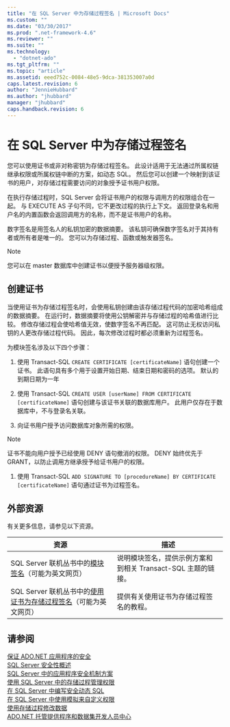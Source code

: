 ```yaml
---
title: "在 SQL Server 中为存储过程签名 | Microsoft Docs"
ms.custom: ""
ms.date: "03/30/2017"
ms.prod: ".net-framework-4.6"
ms.reviewer: ""
ms.suite: ""
ms.technology: 
  - "dotnet-ado"
ms.tgt_pltfrm: ""
ms.topic: "article"
ms.assetid: eeed752c-0084-48e5-9dca-381353007a0d
caps.latest.revision: 6
author: "JennieHubbard"
ms.author: "jhubbard"
manager: "jhubbard"
caps.handback.revision: 6
---
```

# 在 SQL Server 中为存储过程签名
您可以使用证书或非对称密钥为存储过程签名。  此设计适用于无法通过所属权链继承权限或所属权链中断的方案，如动态 SQL。  然后您可以创建一个映射到该证书的用户，对存储过程需要访问的对象授予证书用户权限。  
  
 在执行存储过程时，SQL Server 会将证书用户的权限与调用方的权限组合在一起。  与 EXECUTE AS 子句不同，它不更改过程的执行上下文。  返回登录名和用户名的内置函数会返回调用方的名称，而不是证书用户的名称。  
  
 数字签名是用签名人的私钥加密的数据摘要。  该私钥可确保数字签名对于其持有者或所有者是唯一的。  您可以为存储过程、函数或触发器签名。  
  
> [!NOTE]
>  您可以在 master 数据库中创建证书以便授予服务器级权限。  
  
## 创建证书  
 当使用证书为存储过程签名时，会使用私钥创建由该存储过程代码的加密哈希组成的数据摘要。  在运行时，数据摘要将使用公钥解密并与存储过程的哈希值进行比较。  修改存储过程会使哈希值无效，使数字签名不再匹配。  这可防止无权访问私钥的人更改存储过程代码。  因此，每次修改过程时都必须重新为过程签名。  
  
 为模块签名涉及以下四个步骤：  
  
1.  使用 Transact\-SQL `CREATE CERTIFICATE [certificateName]` 语句创建一个证书。  此语句具有多个用于设置开始日期、结束日期和密码的选项。  默认的到期日期为一年  
  
2.  使用 Transact\-SQL `CREATE USER [userName] FROM CERTIFICATE [certificateName]` 语句创建与该证书关联的数据库用户。  此用户仅存在于数据库中，不与登录名关联。  
  
3.  向证书用户授予访问数据库对象所需的权限。  
  
> [!NOTE]
>  证书不能向用户授予已经使用 DENY 语句撤消的权限。  DENY 始终优先于 GRANT，以防止调用方继承授予给证书用户的权限。  
  
1.  使用 Transact\-SQL `ADD SIGNATURE TO [procedureName] BY CERTIFICATE [certificateName]` 语句通过证书为过程签名。  
  
## 外部资源  
 有关更多信息，请参见以下资源。  
  
|资源|描述|  
|--------|--------|  
|SQL Server 联机丛书中的[模块签名](http://go.microsoft.com/fwlink/?LinkId=98590)（可能为英文网页）|说明模块签名，提供示例方案和到相关 Transact\-SQL 主题的链接。|  
|SQL Server 联机丛书中的[使用证书为存储过程签名](http://msdn.microsoft.com/library/bb283630.aspx)（可能为英文网页）|提供有关使用证书为存储过程签名的教程。|  
  
## 请参阅  
 [保证 ADO.NET 应用程序的安全](../../../../../docs/framework/data/adonet/securing-ado-net-applications.md)   
 [SQL Server 安全性概述](../../../../../docs/framework/data/adonet/sql/overview-of-sql-server-security.md)   
 [SQL Server 中的应用程序安全机制方案](../../../../../docs/framework/data/adonet/sql/application-security-scenarios-in-sql-server.md)   
 [使用 SQL Server 中的存储过程管理权限](../../../../../docs/framework/data/adonet/sql/managing-permissions-with-stored-procedures-in-sql-server.md)   
 [在 SQL Server 中编写安全动态 SQL](../../../../../docs/framework/data/adonet/sql/writing-secure-dynamic-sql-in-sql-server.md)   
 [在 SQL Server 中使用模拟来自定义权限](../../../../../docs/framework/data/adonet/sql/customizing-permissions-with-impersonation-in-sql-server.md)   
 [使用存储过程修改数据](../../../../../docs/framework/data/adonet/modifying-data-with-stored-procedures.md)   
 [ADO.NET 托管提供程序和数据集开发人员中心](http://go.microsoft.com/fwlink/?LinkId=217917)
